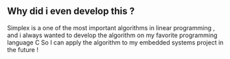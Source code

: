 ## Why did i even develop this ? 

Simplex is a one of the most important algorithms in linear programming , and i always wanted to develop the algorithm on my favorite programming language C 
So I can apply the algorithm to my embedded systems project in the future ! 

